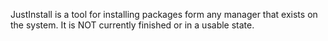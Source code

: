 JustInstall is a tool for installing packages form any manager that exists on the system. It is NOT currently finished or in a usable state.